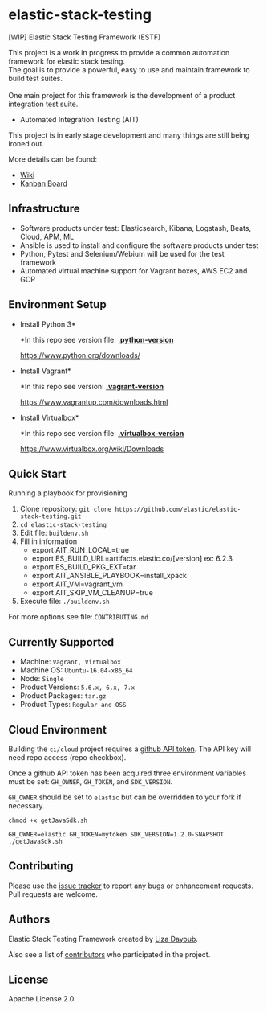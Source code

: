 # elastic-stack-testing

[WIP] Elastic Stack Testing Framework (ESTF)

This project is a work in progress to provide a common automation framework for elastic stack testing.
<br>The goal is to provide a powerful, easy to use and maintain framework to build test suites.  
<br>One main project for this framework is the development of a product integration test suite.
  - Automated Integration Testing (AIT)

This project is in early stage development and many things are still being ironed out.  

More details can be found:
- [Wiki](https://github.com/elastic/elastic-stack-testing/wiki)
- [Kanban Board](https://github.com/elastic/elastic-stack-testing/projects)

## Infrastructure

 - Software products under test: Elasticsearch, Kibana, Logstash, Beats, Cloud, APM, ML
 - Ansible is used to install and configure the software products under test
 - Python, Pytest and Selenium/Webium will be used for the test framework
 - Automated virtual machine support for Vagrant boxes, AWS EC2 and GCP

## Environment Setup

 * Install Python 3*

   *In this repo see version file: <b>[.python-version](https://github.com/elastic/elastic-stack-testing/blob/master/.python-version)</b>

   https://www.python.org/downloads/

 * Install Vagrant*

   *In this repo see version: <b>[.vagrant-version](https://github.com/elastic/elastic-stack-testing/blob/master/.vagrant-version)</b>

   https://www.vagrantup.com/downloads.html

 * Install Virtualbox*

   *In this repo see version file: <b>[.virtualbox-version](https://github.com/elastic/elastic-stack-testing/blob/master/.virtualbox-version)</b>

   https://www.virtualbox.org/wiki/Downloads

## Quick Start
Running a playbook for provisioning

1. Clone repository: `git clone https://github.com/elastic/elastic-stack-testing.git` 
2. `cd elastic-stack-testing`
3. Edit file: `buildenv.sh`  
4. Fill in information
    - export AIT_RUN_LOCAL=true
    - export ES_BUILD_URL=artifacts.elastic.co/[version] ex: 6.2.3
    - export ES_BUILD_PKG_EXT=tar
    - export AIT_ANSIBLE_PLAYBOOK=install_xpack
    - export AIT_VM=vagrant_vm
    - export AIT_SKIP_VM_CLEANUP=true
5. Execute file: `./buildenv.sh`

For more options see file: `CONTRIBUTING.md`

## Currently Supported

  - Machine: `Vagrant, Virtualbox`
  - Machine OS: `Ubuntu-16.04-x86_64`
  - Node: `Single`
  - Product Versions: `5.6.x, 6.x, 7.x`
  - Product Packages: `tar.gz`
  - Product Types: `Regular and OSS`  

## Cloud Environment

  Building the `ci/cloud` project requires a [github API token](https://blog.github.com/2013-05-16-personal-api-tokens/).
  The API key will need repo access (repo checkbox).

  Once a github API token has been acquired three environment variables must be set: `GH_OWNER`, `GH_TOKEN`, and `SDK_VERSION`.

  `GH_OWNER` should be set to `elastic` but can be overridden to your fork if necessary.

  `chmod +x getJavaSdk.sh`

  `GH_OWNER=elastic GH_TOKEN=mytoken SDK_VERSION=1.2.0-SNAPSHOT ./getJavaSdk.sh`

## Contributing

  Please use the [issue tracker](https://github.com/elastic/elastic-stack-testing/issues) to report any bugs or enhancement requests.  Pull requests are welcome.

## Authors

  Elastic Stack Testing Framework created by [Liza Dayoub](https://github.com/liza-mae).  
  
  Also see a list of [contributors](https://github.com/elastic/elastic-stack-testing/graphs/contributors) who participated in the project.

## License

  Apache License 2.0
